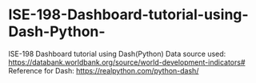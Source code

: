 # ISE-198-Dashboard-tutorial-using-Dash-Python-
ISE-198 Dashboard tutorial using Dash(Python)
Data source used: https://databank.worldbank.org/source/world-development-indicators#
Reference for Dash: https://realpython.com/python-dash/
